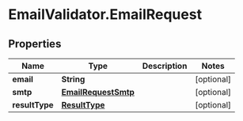 # EmailValidator.EmailRequest

## Properties
Name | Type | Description | Notes
------------ | ------------- | ------------- | -------------
**email** | **String** |  | [optional] 
**smtp** | [**EmailRequestSmtp**](EmailRequestSmtp.md) |  | [optional] 
**resultType** | [**ResultType**](ResultType.md) |  | [optional] 
